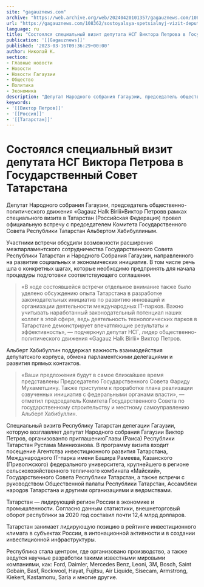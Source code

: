 ```yaml
---
site: "gagauznews.com"
archive: "https://web.archive.org/web/20240420101357/gagauznews.com/108362/sostoyalsya-spetsialnyj-vizit-deputata-nsg-viktora-petrova-v-gosudarstvennyj-sovet-tatarstana.html"
url: "https://gagauznews.com/108362/sostoyalsya-spetsialnyj-vizit-deputata-nsg-viktora-petrova-v-gosudarstvennyj-sovet-tatarstana.html"
language: ru
title: "Состоялся специальный визит депутата НСГ Виктора Петрова в Государственный Совет Татарстана"
publication: '[[Gagauznews]]'
published: '2023-03-16T09:36:29+00:00'
author: Николай К.
section:
- Главные новости
- Новости
- Новости Гагаузии
- Общество
- Политика
- Экономика
description: "Депутат Народного собрания Гагаузии, председатель общественно-политического движения «Gagauz Halk Birlii» Виктор Петров в рамках специального визита в Татарстан (Российская Федерация) провел официальную встречу с председателем Комитета Государственного Совета Республики Татарстан Альбертом Хабибуллиным. Участники встречи обсудили возможности расширения межпарламентского сотрудничества Государственного Совета Республики Татарстан и Народного Собрания Гагаузии, направленного на развитие социальных и экономических инициатив. В том числе речь шла о конкретных шагах, которые необходимо предпринять для начала процедуры подготовки соответствующего соглашения. «В ходе состоявшейся встречи отдельное внимание также было уделено обсуждению опыта Татарстана в разработке законодательных инициатив по развитию инноваций и организации деятельности международных IT-парков. Важно учитывать наработанный законодательный потенциал […]"
keywords:
- '[[Виктор Петров]]'
- '[[Россия]]'
- '[[Татарстан]]'
---
```


# Состоялся специальный визит депутата НСГ Виктора Петрова в Государственный Совет Татарстана

Депутат Народного собрания Гагаузии, председатель общественно-политического движения «Gagauz Halk Birlii»Виктор Петровв рамках специального визита в Татарстан (Российская Федерация) провел официальную встречу с председателем Комитета Государственного Совета Республики Татарстан Альбертом Хабибуллиным.

Участники встречи обсудили возможности расширения межпарламентского сотрудничества Государственного Совета Республики Татарстан и Народного Собрания Гагаузии, направленного на развитие социальных и экономических инициатив. В том числе речь шла о конкретных шагах, которые необходимо предпринять для начала процедуры подготовки соответствующего соглашения.

> «В ходе состоявшейся встречи отдельное внимание также было уделено обсуждению опыта Татарстана в разработке законодательных инициатив по развитию инноваций и организации деятельности международных IT-парков. Важно учитывать наработанный законодательный потенциал наших коллег в этой сфере, ведь деятельность технологических парков в Татарстане демонстрирует впечатляющие результаты и эффективность», — подчеркнул депутат НСГ, лидер общественно-политического движения «Gagauz Halk Birlii» Виктор Петров.

Альберт Хабибуллин поддержал важность взаимодействия депутатского корпуса, обмена парламентскими делегациями и развития прямых контактов.

> «Ваши предложения будут в самое ближайшее время представлены Председателю Государственного Совета Фариду Мухаметшину. Также приступим к проработке плана реализации озвученных инициатив с федеральными органами власти», — отметил председатель Комитета Государственного Совета по государственному строительству и местному самоуправлению Альберт Хабибуллин.

Специальный визитв Республику Татарстан делегации Гагаузии, которую возглавляет депутат Народного собрания Гагаузии Виктор Петров, организованпо приглашениюГлавы (Раиса) Республики Татарстан Рустама Минниханова. В программу визита входит посещение Агентства инвестиционного развития Татарстана, Международного IT-парка имени Башира Рамеева, Казанского (Приволжского) федерального университета, крупнейшего в регионе сельскохозяйственного тепличного комбината «Майский», Государственного Совета Республики Татарстан, а также встречи с руководством Общественной палаты Республики Татарстан, Ассамблеи народов Татарстана и другими организациями и ведомствами.

Татарстан — лидирующий регион России в экономике и промышленности. Согласно данным статистики, внешнеторговый оборот республики за 2020 год составил почти 12,4 млрд долларов.

Татарстан занимает лидирующую позицию в рейтинге инвестиционного климата в субъектах России, в интонационной активности и в создании инвестиционной инфраструктуры.

Республика стала центром, где организовано производство, а также ведутся научные разработки такими известными мировыми компаниями, как: Ford, Daimler, Mercedes Benz, Leoni, 3М, Bosch, Saint Gobain, Basf, Rockwool, Hayat, Fujitsu, Air Liquide, Sisecam, Armstrong, Kiekert, Kastamonu, Saria и многие другие.